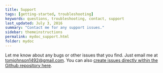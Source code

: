 ```yaml
---
title: Support
tags: [getting-started, troubleshooting]
keywords: questions, troubleshooting, contact, support
last_updated: July 3, 2016
summary: "Contact me for any support issues."
sidebar: themeinstructions
permalink: mydoc_support.html
folder: mydoc
---
```


Let me know about any bugs or other issues that you find. Just email me at <a href="mailto:tomjohnson1492@gmail.com">tomjohnson1492@gmail.com</a>. You can also [create issues directly within the Github repository here](https://github.com/tomjohnson1492/jekyll-doc/issues).


